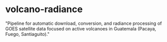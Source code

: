 # volcano-radiance
"Pipeline for automatic download, conversion, and radiance processing of GOES satellite data focused on active volcanoes in Guatemala (Pacaya, Fuego, Santiaguito)."
